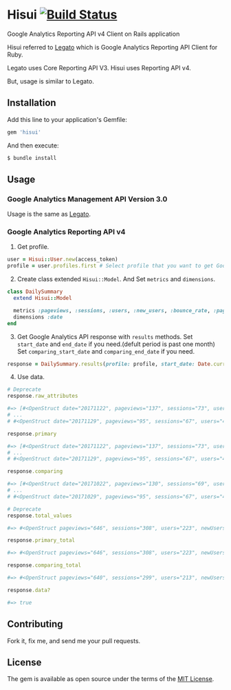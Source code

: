 # Hisui [![Build Status](https://travis-ci.org/ikepon/hisui.png)](https://travis-ci.org/ikepon/hisui)

Google Analytics Reporting API v4 Client on Rails application

Hisui referred to [Legato](https://github.com/tpitale/legato) which is Google Analytics Reporting API Client for Ruby.

Legato uses Core Reporting API V3.
Hisui uses Reporting API v4.

But, usage is similar to Legato.

## Installation
Add this line to your application's Gemfile:

```ruby
gem 'hisui'
```

And then execute:
```bash
$ bundle install
```

## Usage
### Google Analytics Management API Version 3.0
Usage is the same as [Legato](https://github.com/tpitale/legato/blob/master/README.md#google-analytics-management).

### Google Analytics Reporting API v4
1. Get profile.
```ruby
user = Hisui::User.new(access_token)
profile = user.profiles.first # Select profile that you want to get Google Analytics data.
```

2. Create class extended `Hisui::Model`. And Set `metrics` and `dimensions`.
```ruby
class DailySummary
  extend Hisui::Model

  metrics :pageviews, :sessions, :users, :new_users, :bounce_rate, :pageviews_per_session, :avg_session_duration
  dimensions :date
end
```

3. Get Google Analytics API response with `results` methods.
Set `start_date` and `end_date` if you need.(defult period is past one month)
Set `comparing_start_date` and `comparing_end_date` if you need.
```ruby
response = DailySummary.results(profile: profile, start_date: Date.current - 7.days, end_date: Date.current, comparing_start_date: Date.current - 7.days - 1.month, comparing_end_date: Date.current - 1.month)
```

4. Use data.
```ruby
# Deprecate
response.raw_attributes

#=> [#<OpenStruct date="20171122", pageviews="137", sessions="73", users="51", newUsers="43", bounceRate="69.56521739130434", pageviewsPerSession="2.608695652173913", avgSessionDuration="87.69565217391305">,
# ...
# #<OpenStruct date="20171129", pageviews="95", sessions="67", users="44", newUsers="32", bounceRate="80.0", pageviewsPerSession="2.25", avgSessionDuration="42.0">]

response.primary

#=> [#<OpenStruct date="20171122", pageviews="137", sessions="73", users="51", newUsers="43", bounceRate="69.56521739130434", pageviewsPerSession="2.608695652173913", avgSessionDuration="87.69565217391305">,
# ...
# #<OpenStruct date="20171129", pageviews="95", sessions="67", users="44", newUsers="32", bounceRate="80.0", pageviewsPerSession="2.25", avgSessionDuration="42.0">]

response.comparing

#=> [#<OpenStruct date="20171022", pageviews="130", sessions="69", users="45", newUsers="40", bounceRate="70.09567898751234", pageviewsPerSession="1.884057975234981", avgSessionDuration="85.02349863284283">,
# ...
# #<OpenStruct date="20171029", pageviews="95", sessions="67", users="44", newUsers="32", bounceRate="80.0", pageviewsPerSession="2.25", avgSessionDuration="42.0">]

# Deprecate
response.total_values

#=> #<OpenStruct pageviews="646", sessions="308", users="223", newUsers="144", bounceRate="77.77777777777779", pageviewsPerSession="2.3518518518518519", avgSessionDuration="62.148148148148145">

response.primary_total

#=> #<OpenStruct pageviews="646", sessions="308", users="223", newUsers="144", bounceRate="77.77777777777779", pageviewsPerSession="2.3518518518518519", avgSessionDuration="62.148148148148145">

response.comparing_total

#=> #<OpenStruct pageviews="640", sessions="299", users="213", newUsers="138", bounceRate="75.97253924292489", pageviewsPerSession="2.1404682398523578", avgSessionDuration="60.814845134904329">

response.data?

#=> true
```

## Contributing
Fork it, fix me, and send me your pull requests.

## License
The gem is available as open source under the terms of the [MIT License](http://opensource.org/licenses/MIT).
